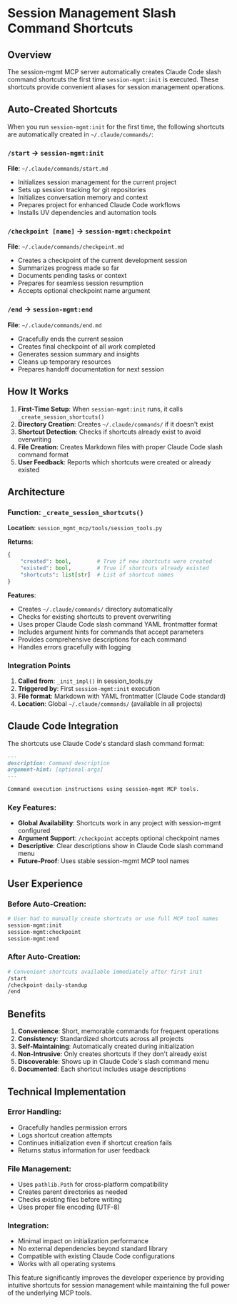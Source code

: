 # Session Management Slash Command Shortcuts

## Overview

The session-mgmt MCP server automatically creates Claude Code slash command shortcuts the first time `session-mgmt:init` is executed. These shortcuts provide convenient aliases for session management operations.

## Auto-Created Shortcuts

When you run `session-mgmt:init` for the first time, the following shortcuts are automatically created in `~/.claude/commands/`:

### `/start` → `session-mgmt:init`
**File**: `~/.claude/commands/start.md`
- Initializes session management for the current project
- Sets up session tracking for git repositories  
- Initializes conversation memory and context
- Prepares project for enhanced Claude Code workflows
- Installs UV dependencies and automation tools

### `/checkpoint [name]` → `session-mgmt:checkpoint`
**File**: `~/.claude/commands/checkpoint.md`
- Creates a checkpoint of the current development session
- Summarizes progress made so far
- Documents pending tasks or context
- Prepares for seamless session resumption
- Accepts optional checkpoint name argument

### `/end` → `session-mgmt:end`
**File**: `~/.claude/commands/end.md`
- Gracefully ends the current session
- Creates final checkpoint of all work completed
- Generates session summary and insights
- Cleans up temporary resources
- Prepares handoff documentation for next session

## How It Works

1. **First-Time Setup**: When `session-mgmt:init` runs, it calls `_create_session_shortcuts()`
2. **Directory Creation**: Creates `~/.claude/commands/` if it doesn't exist
3. **Shortcut Detection**: Checks if shortcuts already exist to avoid overwriting
4. **File Creation**: Creates Markdown files with proper Claude Code slash command format
5. **User Feedback**: Reports which shortcuts were created or already existed

## Architecture

### Function: `_create_session_shortcuts()`
**Location**: `session_mgmt_mcp/tools/session_tools.py`

**Returns**:
```python
{
    "created": bool,        # True if new shortcuts were created
    "existed": bool,        # True if shortcuts already existed  
    "shortcuts": list[str]  # List of shortcut names
}
```

**Features**:
- Creates `~/.claude/commands/` directory automatically
- Checks for existing shortcuts to prevent overwriting
- Uses proper Claude Code slash command YAML frontmatter format
- Includes argument hints for commands that accept parameters
- Provides comprehensive descriptions for each command
- Handles errors gracefully with logging

### Integration Points

1. **Called from**: `_init_impl()` in session_tools.py
2. **Triggered by**: First `session-mgmt:init` execution
3. **File format**: Markdown with YAML frontmatter (Claude Code standard)
4. **Location**: Global `~/.claude/commands/` (available in all projects)

## Claude Code Integration

The shortcuts use Claude Code's standard slash command format:

```markdown
---
description: Command description
argument-hint: [optional-args]
---

Command execution instructions using session-mgmt MCP tools.
```

### Key Features:
- **Global Availability**: Shortcuts work in any project with session-mgmt configured
- **Argument Support**: `/checkpoint` accepts optional checkpoint names
- **Descriptive**: Clear descriptions show in Claude Code slash command menu
- **Future-Proof**: Uses stable session-mgmt MCP tool names

## User Experience

### Before Auto-Creation:
```bash
# User had to manually create shortcuts or use full MCP tool names
session-mgmt:init
session-mgmt:checkpoint
session-mgmt:end
```

### After Auto-Creation:
```bash
# Convenient shortcuts available immediately after first init
/start
/checkpoint daily-standup
/end
```

## Benefits

1. **Convenience**: Short, memorable commands for frequent operations
2. **Consistency**: Standardized shortcuts across all projects
3. **Self-Maintaining**: Automatically created during initialization
4. **Non-Intrusive**: Only creates shortcuts if they don't already exist
5. **Discoverable**: Shows up in Claude Code's slash command menu
6. **Documented**: Each shortcut includes usage descriptions

## Technical Implementation

### Error Handling:
- Gracefully handles permission errors
- Logs shortcut creation attempts
- Continues initialization even if shortcut creation fails
- Returns status information for user feedback

### File Management:
- Uses `pathlib.Path` for cross-platform compatibility
- Creates parent directories as needed
- Checks existing files before writing
- Uses proper file encoding (UTF-8)

### Integration:
- Minimal impact on initialization performance
- No external dependencies beyond standard library
- Compatible with existing Claude Code configurations
- Works with all operating systems

This feature significantly improves the developer experience by providing intuitive shortcuts for session management while maintaining the full power of the underlying MCP tools.